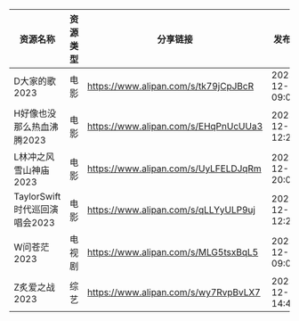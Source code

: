| 资源名称                   | 资源类型 | 分享链接                                 | 发布时间                |
| ---------------------- | ---- | ------------------------------------ | ------------------- |
| D大家的歌2023              | 电影   | https://www.alipan.com/s/tk79jCpJBcR | 2023-12-13 09:08:06 |
| H好像也没那么热血沸腾2023        | 电影   | https://www.alipan.com/s/EHqPnUcUUa3 | 2023-12-13 12:28:10 |
| L林冲之风雪山神庙2023          | 电影   | https://www.alipan.com/s/UyLFELDJqRm | 2023-12-13 20:08:05 |
| TaylorSwift时代巡回演唱会2023 | 电影   | https://www.alipan.com/s/qLLYyULP9uj | 2023-12-13 12:28:16 |
| W问苍茫2023               | 电视剧  | https://www.alipan.com/s/MLG5tsxBqL5 | 2023-12-13 09:01:04 |
| Z炙爱之战2023              | 综艺   | https://www.alipan.com/s/wy7RvpBvLX7 | 2023-12-13 14:41:04 |
